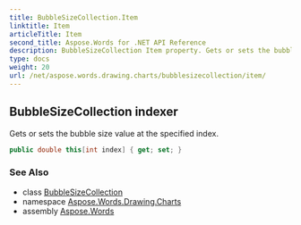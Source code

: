 ```yaml
---
title: BubbleSizeCollection.Item
linktitle: Item
articleTitle: Item
second_title: Aspose.Words for .NET API Reference
description: BubbleSizeCollection Item property. Gets or sets the bubble size value at the specified index in C#.
type: docs
weight: 20
url: /net/aspose.words.drawing.charts/bubblesizecollection/item/
---
```

## BubbleSizeCollection indexer

Gets or sets the bubble size value at the specified index.

```csharp
public double this[int index] { get; set; }
```

### See Also

* class [BubbleSizeCollection](../)
* namespace [Aspose.Words.Drawing.Charts](../../bubblesizecollection/)
* assembly [Aspose.Words](../../../)
